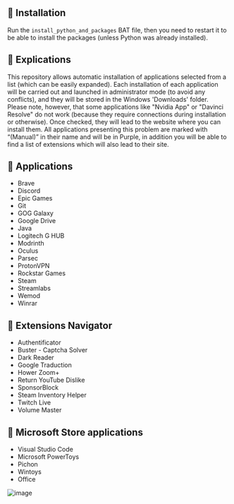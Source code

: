 ## 🔽 Installation

Run the `install_python_and_packages` BAT file, then you need to restart it to be able to install the packages (unless Python was already installed).

## 🤔 Explications

This repository allows automatic installation of applications selected from a list (which can be easily expanded). Each installation of each application will be carried out and launched in administrator mode (to avoid any conflicts), and they will be stored in the Windows 'Downloads' folder. Please note, however, that some applications like "Nvidia App" or "Davinci Resolve" do not work (because they require connections during installation or otherwise). Once checked, they will lead to the website where you can install them. All applications presenting this problem are marked with “(Manual)” in their name and will be in Purple, in addition you will be able to find a list of extensions which will also lead to their site.

## 📱 Applications

- Brave
- Discord
- Epic Games
- Git
- GOG Galaxy
- Google Drive
- Java
- Logitech G HUB
- Modrinth
- Oculus
- Parsec
- ProtonVPN
- Rockstar Games
- Steam
- Streamlabs
- Wemod
- Winrar

## 📱 Extensions Navigator

- Authentificator
- Buster - Captcha Solver
- Dark Reader
- Google Traduction
- Hower Zoom+
- Return YouTube Dislike
- SponsorBlock
- Steam Inventory Helper
- Twitch Live
- Volume Master

## 📱 Microsoft Store applications

- Visual Studio Code
- Microsoft PowerToys
- Pichon
- Wintoys
- Office

![image](https://github.com/LucasM548/Applications-Automatical-Intaller/assets/127530926/4e0c1313-4f27-4b6d-8383-41f4d7bf29d6)
